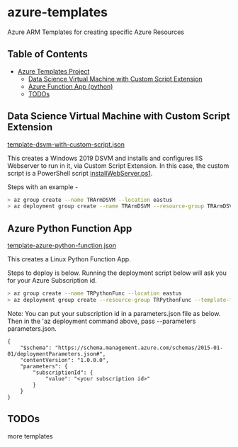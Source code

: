 # azure-templates
Azure ARM Templates for creating specific Azure Resources

## Table of Contents ##
- [Azure Templates Project](#azure-templates)
  * [Data Science Virtual Machine with Custom Script Extension](#data-science-virtual-machine-with-custom-script-extension)
  * [Azure Function App (python)](#azure-python-function-app)
  * [TODOs](#todos)

## Data Science Virtual Machine with Custom Script Extension ##

[template-dsvm-with-custom-script.json]

This creates a Windows 2019 DSVM and installs and configures IIS Webserver to run in it, via Custom Script Extension. In this case, the custom script is a PowerShell script [installWebServer.ps1].

Steps with an example - 

```sh
> az group create --name TRArmDSVM --location eastus
> az deployment group create --name TRArmDSVM --resource-group TRArmDSVM --template-file template-dsmv-with-custom-script.json
```

## Azure Python Function App ##

[template-azure-python-function.json]

This creates a Linux Python Function App. 

Steps to deploy is below. Running the deployment script below will ask you for your Azure Subscription id. 

```sh
> az group create --name TRPythonFunc --location eastus
> az deployment group create --resource-group TRPythonFunc --template-file template-azure-python-function.json
```
Note: You can put your subscription id in a parameters.json file as below. Then in the 'az deployment command above, pass --parameters parameters.json.

```
{
    "$schema": "https://schema.management.azure.com/schemas/2015-01-01/deploymentParameters.json#",
    "contentVersion": "1.0.0.0",
    "parameters": {
        "subscriptionId": {
            "value": "<your subscription id>"
        }
    }
}
```

## TODOs ##
more templates

[//]: # (Comments in Markdown. See details here - http://stackoverflow.com/questions/4823468/store-comments-in-markdown-syntax)

[hashiLib]: <https://github.com/BetterCloud/vault-java-driver>
[MITL]: <https://en.wikipedia.org/wiki/MIT_License>

[template-azure-python-function.json]: <https://github.com/tirtho/azure-templates/blob/master/template-azure-python-function.json>
[template-dsvm-with-custom-script.json]: <https://github.com/tirtho/azure-templates/blob/master/template-dsmv-with-custom-script.json>
[installWebServer.ps1]: <https://github.com/tirtho/azure-templates/blob/master/installWebServer.ps1>

